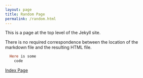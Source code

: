 ```yaml
---
layout: page
title: Random Page
permalink: /random.html
---
```


This is a page at the top level of the Jekyll site.

There is no required correspondence between the location of the markdown file and the
resulting HTML file.

```ruby
  Here is some
    code
  ```

[Index Page](./)
